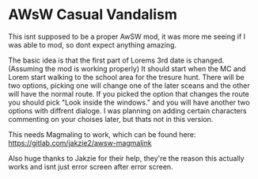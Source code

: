 # AWsW Casual Vandalism

This isnt supposed to be a proper AwSW mod, it was more me seeing if I was able to mod, so dont expect anything amazing.

The basic idea is that the first part of Lorems 3rd date is changed.
(Assuming the mod is working properly) It should start when the MC and Lorem start walking to the school area for the tresure hunt.
There will be two options, picking one will change one of the later sceans and the other will have the normal route.
If you picked the option that changes the route you should pick "Look inside the windows." and you will have another two options with diffrent dialoge.
I was planning on adding certain characters commenting on your choises later, but thats not in this version.

This needs Magmaling to work, which can be found here: https://gitlab.com/jakzie2/awsw-magmalink

Also huge thanks to Jakzie for their help, they're the reason this actually works and isnt just error screen after error screen.
